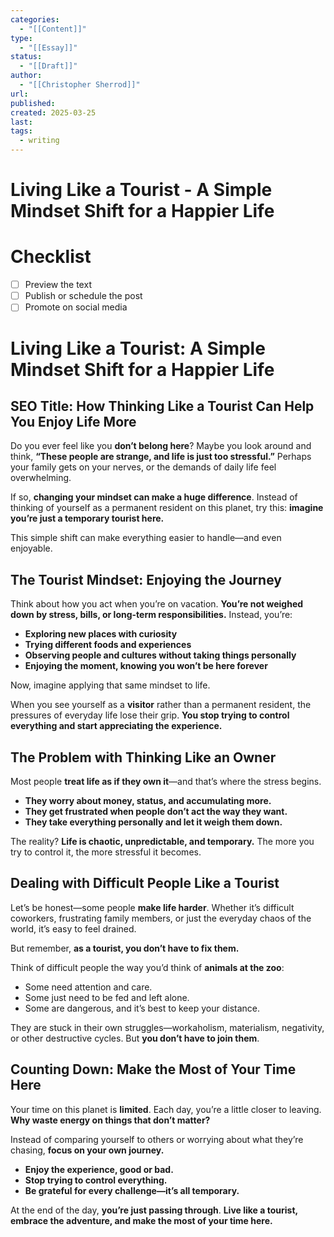 ```yaml
---
categories:
  - "[[Content]]"
type:
  - "[[Essay]]"
status:
  - "[[Draft]]"
author:
  - "[[Christopher Sherrod]]"
url: 
published: 
created: 2025-03-25
last: 
tags:
  - writing
---
```

# Living Like a Tourist - A Simple Mindset Shift for a Happier Life

# Checklist
- [ ] Preview the text
- [ ] Publish or schedule the post
- [ ] Promote on social media

# **Living Like a Tourist: A Simple Mindset Shift for a Happier Life**  

## **SEO Title:** How Thinking Like a Tourist Can Help You Enjoy Life More  

Do you ever feel like you **don’t belong here**? Maybe you look around and think, **“These people are strange, and life is just too stressful.”** Perhaps your family gets on your nerves, or the demands of daily life feel overwhelming.  

If so, **changing your mindset can make a huge difference**. Instead of thinking of yourself as a permanent resident on this planet, try this: **imagine you’re just a temporary tourist here.**  

This simple shift can make everything easier to handle—and even enjoyable.  

## **The Tourist Mindset: Enjoying the Journey**  

Think about how you act when you’re on vacation. **You’re not weighed down by stress, bills, or long-term responsibilities.** Instead, you’re:  

- **Exploring new places with curiosity**  
- **Trying different foods and experiences**  
- **Observing people and cultures without taking things personally**  
- **Enjoying the moment, knowing you won’t be here forever**  

Now, imagine applying that same mindset to life.  

When you see yourself as a **visitor** rather than a permanent resident, the pressures of everyday life lose their grip. **You stop trying to control everything and start appreciating the experience.**  

## **The Problem with Thinking Like an Owner**  

Most people **treat life as if they own it**—and that’s where the stress begins.  

- **They worry about money, status, and accumulating more.**  
- **They get frustrated when people don’t act the way they want.**  
- **They take everything personally and let it weigh them down.**  

The reality? **Life is chaotic, unpredictable, and temporary.** The more you try to control it, the more stressful it becomes.  

## **Dealing with Difficult People Like a Tourist**  

Let’s be honest—some people **make life harder**. Whether it’s difficult coworkers, frustrating family members, or just the everyday chaos of the world, it’s easy to feel drained.  

But remember, **as a tourist, you don’t have to fix them.**  

Think of difficult people the way you’d think of **animals at the zoo**:  

- Some need attention and care.  
- Some just need to be fed and left alone.  
- Some are dangerous, and it’s best to keep your distance.  

They are stuck in their own struggles—workaholism, materialism, negativity, or other destructive cycles. But **you don’t have to join them**.  

## **Counting Down: Make the Most of Your Time Here**  

Your time on this planet is **limited**. Each day, you’re a little closer to leaving. **Why waste energy on things that don’t matter?**  

Instead of comparing yourself to others or worrying about what they’re chasing, **focus on your own journey.**  

- **Enjoy the experience, good or bad.**  
- **Stop trying to control everything.**  
- **Be grateful for every challenge—it’s all temporary.**  

At the end of the day, **you’re just passing through**. **Live like a tourist, embrace the adventure, and make the most of your time here.**
